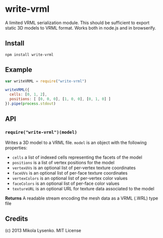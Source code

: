 write-vrml
==========
A limited VRML serialization module.  This should be sufficient to export static 3D models to VRML format.  Works both in node.js and in browserify.

## Install

    npm install write-vrml

## Example

```javascript
var writeVRML = require("write-vrml")

writeVRML({
  cells: [0, 1, 2],
  positions: [ [0, 0, 0], [1, 0, 0], [0, 1, 0] ]
}).pipe(process.stdout)
```

## API

### `require("write-vrml")(model)`
Writes a 3D model to a VRML file.  `model` is an object with the following properties:

* `cells` a list of indexed cells representing the facets of the model
* `positions` is a list of vertex positions for the model
* `vertexUVs` is an optional list of per-vertex texture coordinates
* `faceUVs` is an optional list of per-face texture coordinates
* `vertexColors` is an optional list of per-vertex color values
* `faceColors` is an optional list of per-face color values
* `textureURL` is an optional URL for texture data associated to the model

**Returns** A readable stream encoding the mesh data as a VRML (.WRL) type file

## Credits
(c) 2013 Mikola Lysenko. MIT License